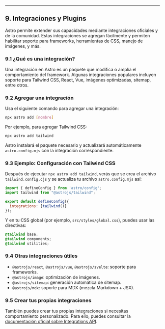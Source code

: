 
---

## 9. Integraciones y Plugins

Astro permite extender sus capacidades mediante integraciones oficiales y de la comunidad. Estas integraciones se agregan fácilmente y permiten habilitar soporte para frameworks, herramientas de CSS, manejo de imágenes, y más.

### 9.1 ¿Qué es una integración?

Una integración en Astro es un paquete que modifica o amplía el comportamiento del framework. Algunas integraciones populares incluyen soporte para Tailwind CSS, React, Vue, imágenes optimizadas, sitemap, entre otros.

### 9.2 Agregar una integración

Usa el siguiente comando para agregar una integración:

```bash
npx astro add [nombre]
```

Por ejemplo, para agregar Tailwind CSS:

```bash
npx astro add tailwind
```

Astro instalará el paquete necesario y actualizará automáticamente `astro.config.mjs` con la integración correspondiente.

### 9.3 Ejemplo: Configuración con Tailwind CSS

Después de ejecutar `npx astro add tailwind`, verás que se crea el archivo `tailwind.config.cjs` y se actualiza tu archivo `astro.config.mjs` así:

```js
import { defineConfig } from 'astro/config';
import tailwind from "@astrojs/tailwind";

export default defineConfig({
  integrations: [tailwind()]
});
```

Y en tu CSS global (por ejemplo, `src/styles/global.css`), puedes usar las directivas:

```css
@tailwind base;
@tailwind components;
@tailwind utilities;
```

### 9.4 Otras integraciones útiles

* `@astrojs/react`, `@astrojs/vue`, `@astrojs/svelte`: soporte para frameworks.
* `@astrojs/image`: optimización de imágenes.
* `@astrojs/sitemap`: generación automática de sitemap.
* `@astrojs/mdx`: soporte para MDX (mezcla Markdown + JSX).

### 9.5 Crear tus propias integraciones

También puedes crear tus propias integraciones si necesitas comportamiento personalizado. Para ello, puedes consultar la [documentación oficial sobre Integrations API](https://docs.astro.build/en/guides/integrations-guide/).
